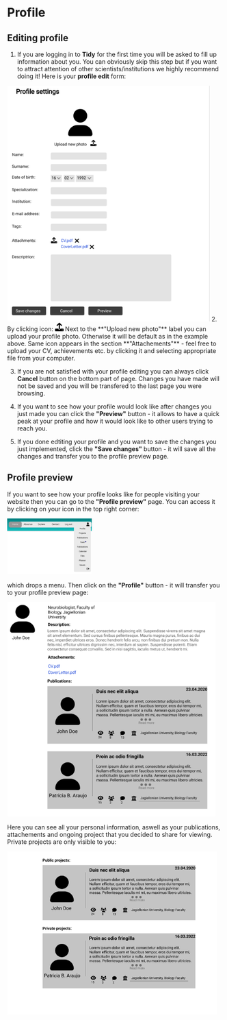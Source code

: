 # Profile

## Editing profile

1. If you are logging in to **Tidy** for the first time you will be asked to fill up information about you. You can obviously skip this step but if you want to attract attention of other scientists/institutions we highly recommend doing it!
Here is your **profile edit** form:
<img src='../../img/profile edit.png' height='550'>
2. By clicking icon: <img src='../../img/upload-solid 1.png' height='20'> Next to the **"Upload new photo"** label you can upload your profile photo. Otherwise it will be default as in the example above. Same icon appears in the section **"Attachements"** - feel free to upload your CV, achievements etc. by clicking it and selecting appropriate file from your computer. 

3. If you are not satisfied with your profile editing you can always click **Cancel** button on the bottom part of page. Changes you have made will not be saved and you will be transfered to the last page you were browsing. 

4. If you want to see how your profile would look like after changes you just made you can click the **"Preview"** button - it allows to have a quick peak at your profile and how it would look like to other users trying to reach you. 

5. If you done edtiting your profile and you want to save the changes you just implemented, click the **"Save changes"** button - it will save all the changes and transfer you to the profile preview page.

## Profile preview

If you want to see how your profile looks like for people visiting your website then you can go to the **"Profile preview"** page. You can access it by clicking on your icon in the top right corner: 

<img src='../../img/header.png' height='130'>

which drops a menu. Then click on the **"Profile"** button - it will transfer you to your profile preview page:

<img src='../../img/profile preview.png' height='500'>

Here you can see all your personal information, aswell as your publications, attachements and ongoing project that you decided to share for viewing. Private projects are only visible to you:

<img src='../../img/profile preview 2.png' height='380'> 

